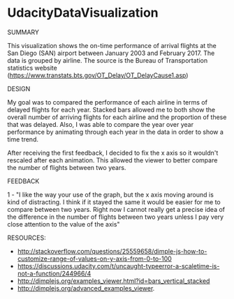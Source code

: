 # UdacityDataVisualization

SUMMARY

This visualization shows the on-time performance of arrival flights at the San 
Diego (SAN) airport between January 2003 and February 2017. The data is grouped
by airline. The source is the Bureau of Transportation statistics website 
(https://www.transtats.bts.gov/OT_Delay/OT_DelayCause1.asp)


DESIGN

My goal was to compared the performance of each airline in terms of delayed 
flights for each year. Stacked bars allowed me to both show the overall number 
of arriving flights for each airline and the proportion of these that was 
delayed. Also, I was able to compare the year over year performance by 
animating through each year in the data in order to show a time trend.

After receiving the first feedback, I decided to fix the x axis so it wouldn't
rescaled after each animation. This allowed the viewer to better compare the 
number of flights between two years.


FEEDBACK

1 - "I like the way your use of the graph, but the x axis moving around is kind
of distracting. I think if it stayed the same it would be easier for me to 
compare between two years. Right now I cannot really get a precise idea of the
difference in the number of flights between two years unless I pay very close
attention to the value of the axis"


RESOURCES:
- http://stackoverflow.com/questions/25559658/dimple-js-how-to-customize-range-of-values-on-y-axis-from-0-to-100
- https://discussions.udacity.com/t/uncaught-typeerror-a-scaletime-is-not-a-function/244966/4
- http://dimplejs.org/examples_viewer.html?id=bars_vertical_stacked
- http://dimplejs.org/advanced_examples_viewer.


